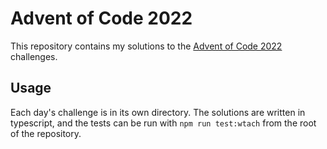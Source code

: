 # Advent of Code 2022

This repository contains my solutions to the [Advent of Code 2022](https://adventofcode.com/2022) challenges.

## Usage

Each day's challenge is in its own directory. The solutions are written in typescript, and the tests can be run with `npm run test:wtach` from the root of the repository.
